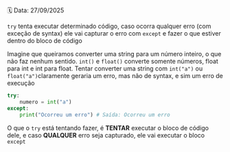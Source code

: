 🗓️ Data: 27/09/2025

`try` tenta executar determinado código, caso ocorra qualquer erro (com exceção de syntax) ele vai capturar o erro com `except` e fazer o que estiver dentro do bloco de código

Imagine que queiramos converter uma string para um número inteiro, o que não faz nenhum sentido. `int()` e `float()` converte somente números, float para int e int para float. Tentar converter uma string com `int("a")` ou `float("a")`claramente geraria um erro, mas não de syntax, e sim um erro de execução

```python
try:
    numero = int("a")
except:
    print("Ocorreu um erro") # Saída: Ocorreu um erro
```

O que o `try` está tentando fazer, é **TENTAR** executar o bloco de código dele, e caso **QUALQUER** erro seja capturado, ele vai executar o bloco `except`

###